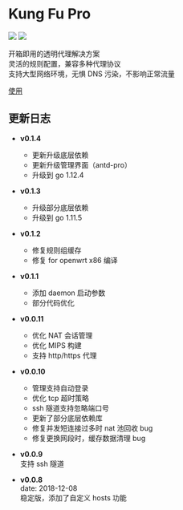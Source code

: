 # Kung Fu Pro 

[![](https://img.shields.io/github/tag-date/kungfu-pro/kungfu-pro-issues.svg?style=for-the-badge)](https://github.com/kungfu-pro/kungfu-pro-issues/releases)
[![](https://img.shields.io/github/downloads/kungfu-pro/kungfu-pro-issues/total.svg?style=for-the-badge)](https://github.com/kungfu-pro/kungfu-pro-issues/releases)

开箱即用的透明代理解决方案 <br>
灵活的规则配置，兼容多种代理协议 <br>
支持大型网络环境，无惧 DNS 污染，不影响正常流量 <br>

[使用](https://kungfu-pro.github.io/doc/#/?id=%E6%A1%88%E4%BE%8B%E4%BD%BF%E7%94%A8)

## 更新日志
* **v0.1.4** <br>
  * 更新升级底层依赖
  * 更新升级管理界面（antd-pro）
  * 升级到 go 1.12.4

* **v0.1.3** <br>
  * 升级部分底层依赖
  * 升级到 go 1.11.5

* **v0.1.2** <br>
  * 修复规则组缓存
  * 修复 for openwrt x86 编译

* **v0.1.1** <br>
  * 添加 daemon 启动参数
  * 部分代码优化

* **v0.0.11** <br>
  * 优化 NAT 会话管理
  * 优化 MIPS 构建
  * 支持 http/https 代理

* **v0.0.10** <br>
  * 管理支持自动登录
  * 优化 tcp 超时策略
  * ssh 隧道支持忽略端口号
  * 更新了部分底层依赖库
  * 修复并发短连接过多时 nat 池回收 bug
  * 修复更换网段时，缓存数据清理 bug

* **v0.0.9** <br>
  支持 ssh 隧道

* **v0.0.8** <br>
  date: 2018-12-08 <br>
  稳定版，添加了自定义 hosts 功能
